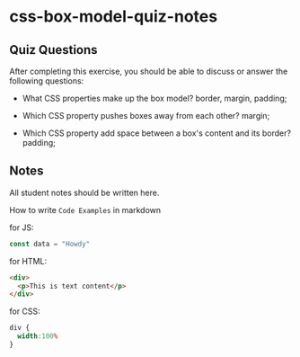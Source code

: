 # css-box-model-quiz-notes

## Quiz Questions

After completing this exercise, you should be able to discuss or answer the following questions:

- What CSS properties make up the box model?
border, margin, padding;

- Which CSS property pushes boxes away from each other?
margin;

- Which CSS property add space between a box's content and its border?
padding;

## Notes

All student notes should be written here.


How to write `Code Examples` in markdown

for JS:
```javascript
const data = "Howdy"
```

for HTML:
```html
<div>
  <p>This is text content</p>
</div>
```

for CSS:
```css
div {
  width:100%
}
```

